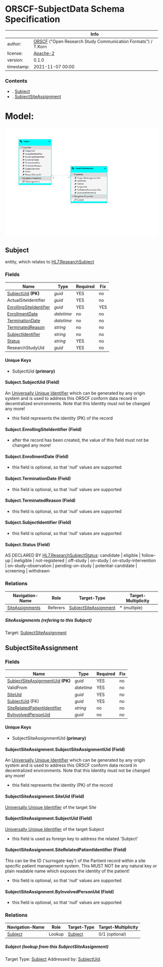 # ORSCF-SubjectData Schema Specification

|          | Info                                    |
|----------|-----------------------------------------|
|author:   |[ORSCF](https://www.orscf.org) ("Open Research Study Communication Formats") / T.Korn|
|license:  |[Apache-2](https://choosealicense.com/licenses/apache-2.0/)|
|version:  |0.1.0|
|timestamp:|2021-11-07 00:00|

### Contents

  * .  [Subject](#Subject)
  * .  [SubjectSiteAssignment](#SubjectSiteAssignment)

# Model:

![chart](./chart.png)



## Subject

entity, which relates to [HL7.ResearchSubject](https://www.hl7.org/fhir/researchsubject.html)
### Fields

| Name | Type | Required | Fix |
| ---- | ---- | -------- | --- |
| [SubjectUid](#SubjectSubjectUid-Field) **(PK)** | *guid* | YES | no |
| ActualSiteIdentifier | *guid* | YES | no |
| [EnrollingSiteIdentifier](#SubjectEnrollingSiteIdentifier-Field) | *guid* | YES | YES |
| [EnrollmentDate](#SubjectEnrollmentDate-Field) | *datetime* | no | no |
| [TerminationDate](#SubjectTerminationDate-Field) | *datetime* | no | no |
| [TerminatedReason](#SubjectTerminatedReason-Field) | *string* | no | no |
| [SubjectIdentifier](#SubjectSubjectIdentifier-Field) | *string* | no | no |
| [Status](#SubjectStatus-Field) | *string* | YES | no |
| ResearchStudyUid | *guid* | YES | no |
#### Unique Keys
* SubjectUid **(primary)**

#### Subject.**SubjectUid** (Field)

An [Universally Unique Identifier](https://de.wikipedia.org/wiki/Universally_Unique_Identifier) which can be generated by any origin system and is used to address this ORSCF conform data record in decentralized environments. Note that this Identity must not be changed any more!

* this field represents the identity (PK) of the record

#### Subject.**EnrollingSiteIdentifier** (Field)
* after the record has been created, the value of this field must not be changed any more!

#### Subject.**EnrollmentDate** (Field)
* this field is optional, so that '*null*' values are supported

#### Subject.**TerminationDate** (Field)
* this field is optional, so that '*null*' values are supported

#### Subject.**TerminatedReason** (Field)
* this field is optional, so that '*null*' values are supported

#### Subject.**SubjectIdentifier** (Field)
* this field is optional, so that '*null*' values are supported

#### Subject.**Status** (Field)

AS DECLARED BY [HL7.ResearchSubjectStatus](https://www.hl7.org/fhir/valueset-research-subject-status.html):
candidate | eligible | follow-up | ineligible | not-registered | off-study | on-study | on-study-intervention | on-study-observation | pending-on-study | potential-candidate | screening | withdrawn



### Relations

| Navigation-Name | Role | Target-Type | Target-Multiplicity |
| --------------- | -----| ----------- | ------------------- |
| [SiteAssignments](#SiteAssignments-refering-to-this-Subject) | Referers | [SubjectSiteAssignment](#SubjectSiteAssignment) | * (multiple) |

##### **SiteAssignments** (refering to this Subject)
Target: [SubjectSiteAssignment](#SubjectSiteAssignment)




## SubjectSiteAssignment


### Fields

| Name | Type | Required | Fix |
| ---- | ---- | -------- | --- |
| [SubjectSiteAssignmentUid](#SubjectSiteAssignmentSubjectSiteAssignmentUid-Field) **(PK)** | *guid* | YES | no |
| ValidFrom | *datetime* | YES | no |
| [SiteUid](#SubjectSiteAssignmentSiteUid-Field) | *guid* | YES | no |
| [SubjectUid](#SubjectSiteAssignmentSubjectUid-Field) (FK) | *guid* | YES | no |
| [SiteRelatedPatientIdentifier](#SubjectSiteAssignmentSiteRelatedPatientIdentifier-Field) | *string* | no | no |
| [ByInvolvedPersonUid](#SubjectSiteAssignmentByInvolvedPersonUid-Field) | *guid* | no | no |
#### Unique Keys
* SubjectSiteAssignmentUid **(primary)**

#### SubjectSiteAssignment.**SubjectSiteAssignmentUid** (Field)

An [Universally Unique Identifier](https://de.wikipedia.org/wiki/Universally_Unique_Identifier) which can be generated by any origin system and is used to address this ORSCF conform data record in decentralized environments. Note that this Identity must not be changed any more!

* this field represents the identity (PK) of the record

#### SubjectSiteAssignment.**SiteUid** (Field)

[Universally Unique Identifier](https://de.wikipedia.org/wiki/Universally_Unique_Identifier) of the target Site


#### SubjectSiteAssignment.**SubjectUid** (Field)

[Universally Unique Identifier](https://de.wikipedia.org/wiki/Universally_Unique_Identifier) of the target Subject

* this field is used as foreign key to address the related 'Subject'

#### SubjectSiteAssignment.**SiteRelatedPatientIdentifier** (Field)

This can be the ID ('surrogate-key') of the Partient record within a site specific patient management system. This MUST NOT be any natural key or plain readable name which exposes the identity of the patient!

* this field is optional, so that '*null*' values are supported

#### SubjectSiteAssignment.**ByInvolvedPersonUid** (Field)
* this field is optional, so that '*null*' values are supported


### Relations

| Navigation-Name | Role | Target-Type | Target-Multiplicity |
| --------------- | -----| ----------- | ------------------- |
| [Subject](#Subject-lookup-from-this-SubjectSiteAssignment) | Lookup | [Subject](#Subject) | 0/1 (optional) |

##### **Subject** (lookup from this SubjectSiteAssignment)
Target Type: [Subject](#Subject)
Addressed by: [SubjectUid](#SubjectSiteAssignmentSubjectUid-Field).


